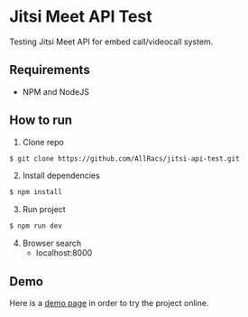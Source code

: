 # Jitsi Meet API Test

Testing Jitsi Meet API for embed call/videocall system.

## Requirements

- NPM and NodeJS

## How to run

1. Clone repo
```bash
$ git clone https://github.com/AllRacs/jitsi-api-test.git
```
2. Install dependencies
```bash
$ npm install
```
3. Run project
```bash
$ npm run dev
```
4. Browser search
	- localhost:8000


## Demo

Here is a [demo page](https://allracs.github.io/jitsi-api-test/) in order to try the project online.